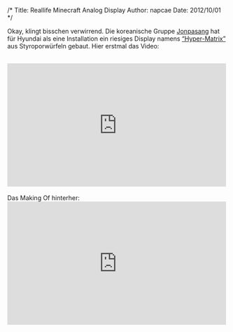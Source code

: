 /*
Title: Reallife Minecraft Analog Display
Author: napcae
Date: 2012/10/01
*/

Okay, klingt bisschen verwirrend. Die koreanische Gruppe [Jonpasang][1] hat für Hyundai als eine Installation ein riesiges Display namens [“Hyper-Matrix”][2] aus Styroporwürfeln gebaut. Hier erstmal das Video:  
<br>
<div class="elastic-video"><iframe src="http://player.vimeo.com/video/46857169" width="500" height="281" frameborder="0" webkitAllowFullScreen mozallowfullscreen allowFullScreen></iframe> 
</div>
<br>
Das Making Of hinterher:  
<br>
<div class="elastic-video"><iframe src="http://player.vimeo.com/video/48285842" width="500" height="281" frameborder="0" webkitAllowFullScreen mozallowfullscreen allowFullScreen></iframe> 
</div>

 [1]: https://www.facebook.com/JONPASANG
 [2]: http://www.creativeapplications.net/environment/hyper-matrix-thousands-of-physical-pixels-in-a-180o-vertical-landscape/